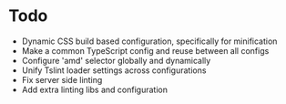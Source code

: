 # Todo

- Dynamic CSS build based configuration, specifically for minification
- Make a common TypeScript config and reuse between all configs
- Configure 'amd' selector globally and dynamically
- Unify Tslint loader settings across configurations
- Fix server side linting
- Add extra linting libs and configuration
